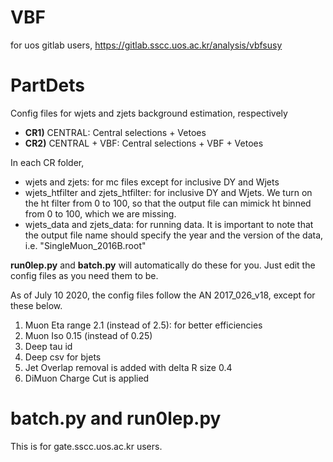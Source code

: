 # VBF
for uos gitlab users, 
https://gitlab.sscc.uos.ac.kr/analysis/vbfsusy

# PartDets
Config files for wjets and zjets background estimation, respectively
- **CR1)** CENTRAL: Central selections + Vetoes
- **CR2)** CENTRAL + VBF: Central selections + VBF + Vetoes

In each CR folder,

- wjets and zjets: for mc files except for inclusive DY and Wjets
- wjets_htfilter and zjets_htfilter: for inclusive DY and Wjets. We turn on the ht filter from 0 to 100, so that the output file can mimick ht binned from 0 to 100, which we are missing.
- wjets_data and zjets_data: for running data. It is important to note that the output file name should specify the year and the version of the data, i.e. "SingleMuon_2016B.root" 

**run0lep.py** and **batch.py** will automatically do these for you. Just edit the config files as you need them to be.


As of July 10 2020, the config files follow the AN 2017_026_v18, except for these below.
1. Muon Eta range 2.1 (instead of 2.5): for better efficiencies
2. Muon Iso 0.15 (instead of 0.25)
3. Deep tau id  
4. Deep csv for bjets
5. Jet Overlap removal is added with delta R size 0.4
6. DiMuon Charge Cut is applied


# batch.py and run0lep.py
This is for gate.sscc.uos.ac.kr users.


